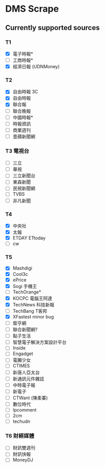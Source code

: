 # DMS Scrape

## Currently supported sources
### T1
- [x] 電子時報*
- [ ] 工商時報*
- [x] 經濟日報 (UDNMoney)

### T2
- [x] 自由時報 3C
- [x] 自由時報
- [x] 聯合報
- [ ] 聯合晚報
- [ ] 中國時報*
- [ ] 時報資訊
- [ ] 商業週刊
- [ ] 壹蘋新聞網

### T3 電視台
- [ ] 三立
- [ ] 華視
- [ ] 三立新聞台
- [ ] 東森新聞
- [ ] 民視新聞網
- [ ] TVBS
- [ ] 非凡新聞

### T4
- [x] 中央社
- [x] 太報
- [x] ETDAY ETtoday
- [ ] cw

### T5
- [x] Mashdigi
- [x] Cool3c
- [x] ePrice
- [x] Sogi 手機王
- [ ] TechOrange*
- [x] KOCPC 電腦王阿達
- [x] TechNews 科技新報
- [ ] TechBang T客邦
- [x] XFastest minor bug
- [ ] 鉅亨網
- [ ] 聯合新聞網?
- [ ] 點子生活
- [ ] 智慧電子解決方案設計平台
- [ ] Inside
- [ ] Engadget
- [ ] 電獺少女
- [ ] CTIMES
- [ ] 新唐人亞太台
- [ ] 新通訊元件雜誌
- [ ] 中時電子報
- [ ] 新電子
- [ ] CTWant (陳柔蓁)
- [ ] 數位時代
- [ ] lpcomment
- [ ] 2cm
- [ ] techudn

### T6 財經媒體 
- [ ] 財訊雙週刊
- [ ] 財訊快報
- [ ] MoneyDJ
